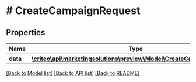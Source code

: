 # # CreateCampaignRequest

## Properties

Name | Type | Description | Notes
------------ | ------------- | ------------- | -------------
**data** | [**\criteo\api\marketingsolutions\preview\Model\CreateCampaignResource**](CreateCampaignResource.md) |  | [optional]

[[Back to Model list]](../../README.md#models) [[Back to API list]](../../README.md#endpoints) [[Back to README]](../../README.md)
